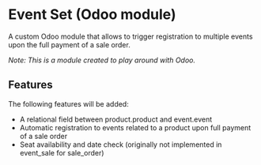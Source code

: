 # Event Set (Odoo module)

A custom Odoo module that allows to trigger registration to multiple events upon the full payment of a sale order.

*Note: This is a module created to play around with Odoo.*

## Features

The following features will be added:  
- A relational field between product.product and event.event
- Automatic registration to events related to a product upon full payment of a sale order
- Seat availability and date check (originally not implemented in event_sale for sale_order)
